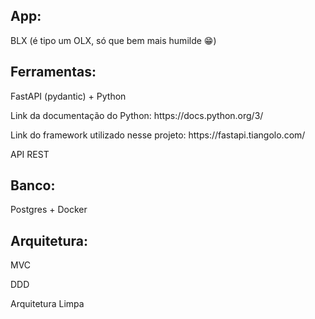 <h2>App:</h2> <p>BLX (é tipo um OLX, só que bem mais humilde 😁)</p>
<h2>Ferramentas:</h2> <p>FastAPI (pydantic) + Python</p>

<p>Link da documentação do Python: https://docs.python.org/3/</p>
<p>Link do framework utilizado nesse projeto: https://fastapi.tiangolo.com/</p>

<p>API REST</p>
<h2>Banco:</h2> <p>Postgres + Docker</p>


<h2>Arquitetura:</h2> <p>MVC</p>
<p>DDD</p>
<p>Arquitetura Limpa</p>
